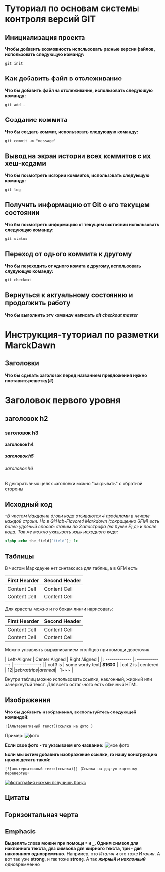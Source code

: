 # Туториал по основам системы контроля версий GIT


 ##  Инициализация проекта
 **Чтобы добавить возможность использовать разные версии файлов, использовать следующую команду:**
 
  ```
git init
  ```
## Как добавить файл в отслеживание
**Что бы добавить файл на отслеживание, использовать следующую команду:**
```
git add .
```
## Создание коммита
**Что бы создать коммит, использовать следующую команду:**
 ```
git commit -m "message"
 ```
 ## Вывод на экран истории всех коммитов с их хеш-кодами
 **Что бы посмотреть истории коммитов, использовать следующую команду:**
 ```
git log
 ```
 ## Получить информацию от Git о его текущем состоянии
 **Что бы посмотреть информацию от текущем состоянии использовать следующую команду:**
 ```
 git status
 ```
## Переход от одного коммита к другому
**Что бы переходить от одного комита к другому, использовать слудующую команду:**
```
git checkout
```
## Вернуться к актуальному состоянию и продолжить работу
**Что бы выполнить эту команду написать *git checkout master***


# Инструкция-туториал по разметки MarckDawn


## Заголовки

**Что бы сделать заголовок перед названием предложения  нужно поставить решетку(#)**

# Заголовок первого уровня #
## заголовок h2
### заголовок h3
#### заголовок h4
##### заголовок h5
###### заголовок h6 
В декоративных целях заголовки можно "закрывать" с обратной стороны


## Исходный код

**В чистом Макдауне блоки кода отбиваются 4 пробелами в начале каждой строки. 
Но в GitHab-Flavored Markdown (сокращенно GFM) есть более удобный способ: ставим по 3 апострофа (на букве Ё) до и после кода. Так же можно указывать язык исходного кода:*
```php
<?php echo the_field(`field`); ?>
```


## Таблицы

В чистом Маркдауне нет синтаксиса для таблиц, а в GFM есть.

First Hearder | Second Header
------------- | -------------
Content Cell | Content Cell
Content Cell | Content Cell

Для красоты можно и по бокам линии нарисовать:

| First Hearder | Second Header |
| ------------- | ------------- |
| Content Cell | Content Cell |
| Content Cell | Content Cell |

Можно управлять выравниванием столбцов при помощи двоеточия.

| Left-Aligner | Center Aligned | Right Aligned |
| : ------------- | :-------------: | -------------: |
| col 3 is | some wordy text| **$1600** |
| col 2 is | centered | $12 |
| zebra strips | are neat | ~~~$1~~~ |

Внутри таблиц можно использовать ссылки, наклонный, жирный или зачеркнутый текст. Для всего остального есть обычный HTML.

## Изображения

**Что бы добавить изображения, воспользуйтесь следующей командой:**

```
![Альтернативный текст](ссылка на фото )
```
Пример:
![фото](https://sun9-64.userapi.com/impg/AGF0-gIIpAYtK4kk2tQ-pz9447WAJCUYAHY4YQ/WY9x-NRP4R4.jpg?size=997x2160&quality=96&sign=9645cb6fb074e85477d5698724281954&type=album)

**Если свое фото - то указываем его название:**
![мое фото](kartinki-milyh-zhivotnyh-52.jpg)

**Если мы хотим добавить изображение ссылки, то нашу конструкцию нужно делать такой:**

```
[![альтернативный текст(ссылка)]] (Ссылка на другую картинку перевертыш)
```

[![фотография нажми получишь бонус](https://sun1-28.userapi.com/impg/TnozJAeKbtMUw0t_8De_FFVDL5-1kHbMbyd8GA/de0qPGG0clE.jpg?size=1032x1548&quality=96&sign=06abd5aae4d3a0c3b341eeec204dc848&type=album)](https://sun9-28.userapi.com/impg/M-TzImBlNUjP0fz71i5w5EGbrlPxHXVU7h7Uqw/ClKOYxCg9vo.jpg?size=1273x1800&quality=96&sign=2d165a81a3d7e00dafb691c0a61adff9&type=album)

## Цитаты 

## Горизонтальная черта

## Emphasis

**Выделять слова можно при помощи `*` и `_`. Одним символ для наклонного текста, два символа для жирного текста, три - для наклонного одновременно.**
Например, это _Италия_ и это тоже *Италия*. А вот так уже __strong__, и так тоже **strong**. А так ***жирный и наклонный*** одновремменно
